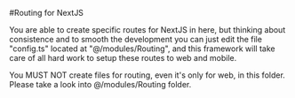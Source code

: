 #Routing for NextJS

You are able to create specific routes for NextJS in here, but thinking about consistence and to smooth the development you can just edit the file "config.ts" located at "@/modules/Routing", and this framework will take care of all hard work to setup these routes to web and mobile.

You MUST NOT create files for routing, even it's only for web, in this folder.
Please take a look into @/modules/Routing folder.
